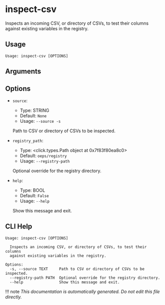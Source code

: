 
# inspect-csv

Inspects an incoming CSV, or directory of CSVs, to test their columns against existing variables in the registry.

## Usage

```
Usage: inspect-csv [OPTIONS]
```

## Arguments


## Options

* `source`:
    * Type: STRING
    * Default: `None`
    * Usage: `--source
-s`

    Path to CSV or directory of CSVs to be inspected.



* `registry_path`:
    * Type: <click.types.Path object at 0x7f83f80ea8c0>
    * Default: `oeps/registry`
    * Usage: `--registry-path`

    Optional override for the registry directory.



* `help`:
    * Type: BOOL
    * Default: `False`
    * Usage: `--help`

    Show this message and exit.



## CLI Help

```
Usage: inspect-csv [OPTIONS]

  Inspects an incoming CSV, or directory of CSVs, to test their columns
  against existing variables in the registry.

Options:
  -s, --source TEXT     Path to CSV or directory of CSVs to be inspected.
  --registry-path PATH  Optional override for the registry directory.
  --help                Show this message and exit.
```

!!! note
    _This documentation is automatically generated. Do not edit this file directly._
